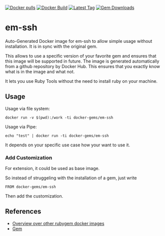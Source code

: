 [![Docker pulls](https://img.shields.io/docker/pulls/rubygem/em-ssh.svg)](https://hub.docker.com/r/rubygem/em-ssh/)
[![Docker Build](https://img.shields.io/docker/automated/rubygem/em-ssh.svg)](https://hub.docker.com/r/rubygem/em-ssh/)
[![Latest Tag](https://img.shields.io/github/tag/docker-rubygem/em-ssh.svg)](https://hub.docker.com/r/rubygem/em-ssh/)
[![Gem Downloads](https://img.shields.io/gem/dt/em-ssh.svg)](https://rubygems.org/gems/em-ssh/)
# em-ssh

Auto-Generated Docker image for em-ssh to allow simple usage without installation.
It is in sync with the original gem.

This allows to use a specific version of your favorite gem and ensures that this image will be supported in future.
The image is generated automatically from a github repository by Docker Hub.
This ensures that you exactly know what is in the image and what not.

It lets you use Ruby Tools without the need to install ruby on your machine.

## Usage

Usage via file system:

`docker run -v $(pwd):/work -ti docker-gems/em-ssh`

Usage via Pipe:

`echo "test" | docker run -ti docker-gems/em-ssh`

It depends on your specific use case how your want to use it.

### Add Customization

For extension, it could be used as base image.

So instead of struggeling with the installation of a gem, just write

`FROM docker-gems/em-ssh`

Then add the customization.

## References

 - [Overview over other rubygem docker images](https://github.com/thinkbot/docker-rubygem)
 - [Gem](https://rubygems.org/gems/em-ssh/)
